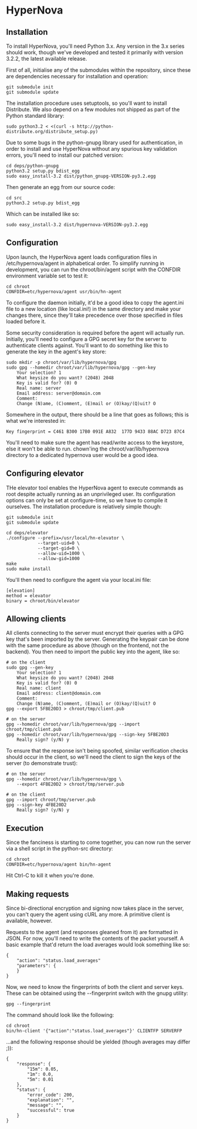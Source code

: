 HyperNova
=========

Installation
------------

To install HyperNova, you'll need Python 3.x. Any version in the 3.x series
should work, though we've developed and tested it primarily with version 3.2.2,
the latest available release.

First of all, initialise any of the submodules within the repository, since
these are dependencies necessary for installation and operation:

    git submodule init
    git submodule update

The installation procedure uses setuptools, so you'll want to install
Distribute. We also depend on a few modules not shipped as part of the Python
standard library:

    sudo python3.2 < <(curl -s http://python-distribute.org/distribute_setup.py)

Due to some bugs in the python-gnupg library used for authentication, in order
to install and use HyperNova without any spurious key validation errors, you'll
need to install our patched version:

    cd deps/python-gnupg
    python3.2 setup.py bdist_egg
    sudo easy_install-3.2 dist/python_gnupg-VERSION-py3.2.egg

Then generate an egg from our source code:

    cd src
    python3.2 setup.py bdist_egg

Which can be installed like so:

    sudo easy_install-3.2 dist/hypernova-VERSION-py3.2.egg

Configuration
-------------

Upon launch, the HyperNova agent loads configuration files in
/etc/hypernova/agent in alphabetical order. To simplify running in development,
you can run the chroot/bin/agent script with the CONFDIR environment variable
set to test it:

    cd chroot
    CONFDIR=etc/hypernova/agent usr/bin/hn-agent

To configure the daemon initially, it'd be a good idea to copy the agent.ini
file to a new location (like local.ini!) in the same directory and make your
changes there, since they'll take precedence over those specified in files
loaded before it.

Some security consideration is required before the agent will actually run.
Initially, you'll need to configure a GPG secret key for the server to
authenticate clients against. You'll want to do something like this to generate
the key in the agent's key store:

    sudo mkdir -p chroot/var/lib/hypernova/gpg
    sudo gpg --homedir chroot/var/lib/hypernova/gpg --gen-key
        Your selection? 1
        What keysize do you want? (2048) 2048
        Key is valid for? (0) 0
        Real name: server
        Email address: server@domain.com
        Comment:
        Change (N)ame, (C)omment, (E)mail or (O)kay/(Q)uit? O

Somewhere in the output, there should be a line that goes as follows; this is
what we're interested in:

    Key fingerprint = C461 B300 17B0 091E A832  177D 9433 88AC D723 87C4

You'll need to make sure the agent has read/write access to the keystore, else
it won't be able to run. chown'ing the chroot/var/lib/hypernova directory to a
dedicated hypernova user would be a good idea.

Configuring elevator
--------------------

THe elevator tool enables the HyperNova agent to execute commands as root
despite actually running as an unprivileged user. Its configuration options can
only be set at configure-time, so we have to compile it ourselves. The
installation procedure is relatively simple though:

    git submodule init
    git submodule update

    cd deps/elevator
    ./configure --prefix=/usr/local/hn-elevator \
                --target-uid=0 \
                --target-gid=0 \
                --allow-uid=1000 \
                --allow-gid=1000
    make
    sudo make install

You'll then need to configure the agent via your local.ini file:

    [elevation]
    method = elevator
    binary = chroot/bin/elevator

Allowing clients
----------------

All clients connecting to the server must encrypt their queries with a GPG key
that's been imported by the server. Generating the keypair can be done with the
same procedure as above (though on the frontend, not the backend). You then need
to import the public key into the agent, like so:

    # on the client
    sudo gpg --gen-key
        Your selection? 1
        What keysize do you want? (2048) 2048
        Key is valid for? (0) 0
        Real name: client
        Email address: client@domain.com
        Comment:
        Change (N)ame, (C)omment, (E)mail or (O)kay/(Q)uit? O
    gpg --export 5FBE20D3 > chroot/tmp/client.pub

    # on the server
    gpg --homedir chroot/var/lib/hypernova/gpg --import chroot/tmp/client.pub
    gpg --homedir chroot/var/lib/hypernova/gpg --sign-key 5FBE20D3
        Really sign? (y/N) y

To ensure that the response isn't being spoofed, similar verification checks
should occur in the client, so we'll need the client to sign the keys of the
server (to demonstrate trust):

    # on the server
    gpg --homedir chroot/var/lib/hypernova/gpg \
        --export 4FBE20D2 > chroot/tmp/server.pub

    # on the client
    gpg --import chroot/tmp/server.pub
    gpg --sign-key 4FBE20D2
        Really sign? (y/N) y

Execution
---------

Since the fanciness is starting to come together, you can now run the server via
a shell script in the python-src directory:

    cd chroot
    CONFDIR=etc/hypernova/agent bin/hn-agent

Hit Ctrl-C to kill it when you're done.

Making requests
---------------

Since bi-directional encryption and signing now takes place in the server, you
can't query the agent using cURL any more. A primitive client is available,
however.

Requests to the agent (and responses gleaned from it) are formatted in JSON. For
now, you'll need to write the contents of the packet yourself. A basic example
that'd return the load averages would look something like so:

    {
        "action": "status.load_averages"
        "parameters": {
        }
    }

Now, we need to know the fingerprints of both the client and server keys. These
can be obtained using the --fingerprint switch with the gnupg utility:

    gpg --fingerprint

The command should look like the following:

    cd chroot
    bin/hn-client '{"action":"status.load_averages"}' CLIENTFP SERVERFP

...and the following response should be yielded (though averages may differ ;)):

    {
        "response": {
            "15m": 0.05,
            "1m": 0.0,
            "5m": 0.01
        },
        "status": {
            "error_code": 200,
            "explanation": "",
            "message": "",
            "successful": true
        }
    }
